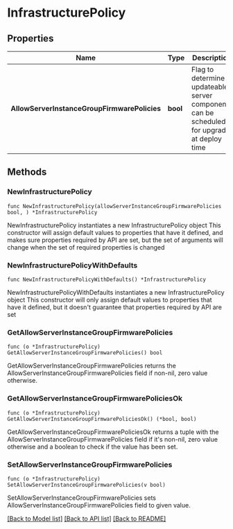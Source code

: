 # InfrastructurePolicy

## Properties

Name | Type | Description | Notes
------------ | ------------- | ------------- | -------------
**AllowServerInstanceGroupFirmwarePolicies** | **bool** | Flag to determine if updateable server components can be scheduled for upgrade at deploy time | 

## Methods

### NewInfrastructurePolicy

`func NewInfrastructurePolicy(allowServerInstanceGroupFirmwarePolicies bool, ) *InfrastructurePolicy`

NewInfrastructurePolicy instantiates a new InfrastructurePolicy object
This constructor will assign default values to properties that have it defined,
and makes sure properties required by API are set, but the set of arguments
will change when the set of required properties is changed

### NewInfrastructurePolicyWithDefaults

`func NewInfrastructurePolicyWithDefaults() *InfrastructurePolicy`

NewInfrastructurePolicyWithDefaults instantiates a new InfrastructurePolicy object
This constructor will only assign default values to properties that have it defined,
but it doesn't guarantee that properties required by API are set

### GetAllowServerInstanceGroupFirmwarePolicies

`func (o *InfrastructurePolicy) GetAllowServerInstanceGroupFirmwarePolicies() bool`

GetAllowServerInstanceGroupFirmwarePolicies returns the AllowServerInstanceGroupFirmwarePolicies field if non-nil, zero value otherwise.

### GetAllowServerInstanceGroupFirmwarePoliciesOk

`func (o *InfrastructurePolicy) GetAllowServerInstanceGroupFirmwarePoliciesOk() (*bool, bool)`

GetAllowServerInstanceGroupFirmwarePoliciesOk returns a tuple with the AllowServerInstanceGroupFirmwarePolicies field if it's non-nil, zero value otherwise
and a boolean to check if the value has been set.

### SetAllowServerInstanceGroupFirmwarePolicies

`func (o *InfrastructurePolicy) SetAllowServerInstanceGroupFirmwarePolicies(v bool)`

SetAllowServerInstanceGroupFirmwarePolicies sets AllowServerInstanceGroupFirmwarePolicies field to given value.



[[Back to Model list]](../README.md#documentation-for-models) [[Back to API list]](../README.md#documentation-for-api-endpoints) [[Back to README]](../README.md)


